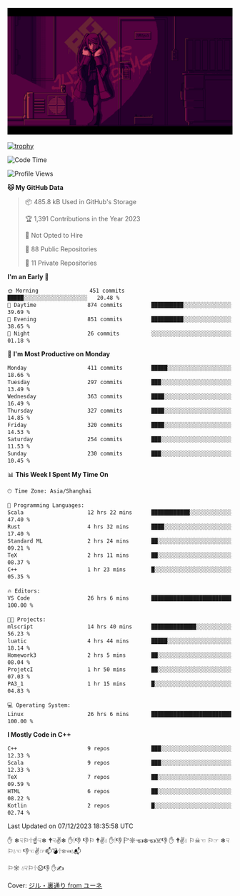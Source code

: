 ![](imgs/main.png)

[![trophy](https://github-profile-trophy.vercel.app/?username=NeilKleistGao&theme=dracula)](https://github.com/ryo-ma/github-profile-trophy)

<!--START_SECTION:waka-->
![Code Time](http://img.shields.io/badge/Code%20Time-449%20hrs%2053%20mins-blue)

![Profile Views](http://img.shields.io/badge/Profile%20Views-11-blue)

**🐱 My GitHub Data** 

> 📦 485.8 kB Used in GitHub's Storage 
 > 
> 🏆 1,391 Contributions in the Year 2023
 > 
> 🚫 Not Opted to Hire
 > 
> 📜 88 Public Repositories 
 > 
> 🔑 11 Private Repositories 
 > 
**I'm an Early 🐤** 

```text
🌞 Morning                451 commits         █████░░░░░░░░░░░░░░░░░░░░   20.48 % 
🌆 Daytime                874 commits         ██████████░░░░░░░░░░░░░░░   39.69 % 
🌃 Evening                851 commits         ██████████░░░░░░░░░░░░░░░   38.65 % 
🌙 Night                  26 commits          ░░░░░░░░░░░░░░░░░░░░░░░░░   01.18 % 
```
📅 **I'm Most Productive on Monday** 

```text
Monday                   411 commits         █████░░░░░░░░░░░░░░░░░░░░   18.66 % 
Tuesday                  297 commits         ███░░░░░░░░░░░░░░░░░░░░░░   13.49 % 
Wednesday                363 commits         ████░░░░░░░░░░░░░░░░░░░░░   16.49 % 
Thursday                 327 commits         ████░░░░░░░░░░░░░░░░░░░░░   14.85 % 
Friday                   320 commits         ████░░░░░░░░░░░░░░░░░░░░░   14.53 % 
Saturday                 254 commits         ███░░░░░░░░░░░░░░░░░░░░░░   11.53 % 
Sunday                   230 commits         ███░░░░░░░░░░░░░░░░░░░░░░   10.45 % 
```


📊 **This Week I Spent My Time On** 

```text
🕑︎ Time Zone: Asia/Shanghai

💬 Programming Languages: 
Scala                    12 hrs 22 mins      ████████████░░░░░░░░░░░░░   47.40 % 
Rust                     4 hrs 32 mins       ████░░░░░░░░░░░░░░░░░░░░░   17.40 % 
Standard ML              2 hrs 24 mins       ██░░░░░░░░░░░░░░░░░░░░░░░   09.21 % 
TeX                      2 hrs 11 mins       ██░░░░░░░░░░░░░░░░░░░░░░░   08.37 % 
C++                      1 hr 23 mins        █░░░░░░░░░░░░░░░░░░░░░░░░   05.35 % 

🔥 Editors: 
VS Code                  26 hrs 6 mins       █████████████████████████   100.00 % 

🐱‍💻 Projects: 
mlscript                 14 hrs 40 mins      ██████████████░░░░░░░░░░░   56.23 % 
luatic                   4 hrs 44 mins       █████░░░░░░░░░░░░░░░░░░░░   18.14 % 
Homework3                2 hrs 5 mins        ██░░░░░░░░░░░░░░░░░░░░░░░   08.04 % 
ProjetcI                 1 hr 50 mins        ██░░░░░░░░░░░░░░░░░░░░░░░   07.03 % 
PA3_1                    1 hr 15 mins        █░░░░░░░░░░░░░░░░░░░░░░░░   04.83 % 

💻 Operating System: 
Linux                    26 hrs 6 mins       █████████████████████████   100.00 % 
```

**I Mostly Code in C++** 

```text
C++                      9 repos             ███░░░░░░░░░░░░░░░░░░░░░░   12.33 % 
Scala                    9 repos             ███░░░░░░░░░░░░░░░░░░░░░░   12.33 % 
TeX                      7 repos             ██░░░░░░░░░░░░░░░░░░░░░░░   09.59 % 
HTML                     6 repos             ██░░░░░░░░░░░░░░░░░░░░░░░   08.22 % 
Kotlin                   2 repos             █░░░░░░░░░░░░░░░░░░░░░░░░   02.74 % 
```




 Last Updated on 07/12/2023 18:35:58 UTC
<!--END_SECTION:waka-->

✋ ❄☟⚐🕆☝☟❄ 🕈☟✌❄ ✋🕯👎 👎⚐ 🕈✌💧 ✋🕯👎 🏱☼☜❄☜☠👎 ✋ 🕈✌💧 ⚐☠☜ ⚐☞ ❄☟⚐💧☜ 👎☜✌☞📫💣🕆❄☜💧📬

⚐☼ 💧☟⚐🕆☹👎 ✋✍

Cover: [ジル・裏通り from ユーネ](https://www.pixiv.net/artworks/62127066)
